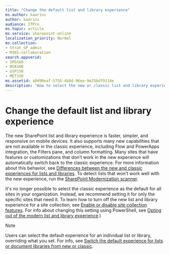 ```yaml
---
title: "Change the default list and library experience"
ms.author: kaarins
author: kaarins
audience: ITPro
ms.topic: article
ms.service: sharepoint-online
localization_priority: Normal
ms.collection:  
- Strat_SP_admin
- M365-collaboration
search.appverid:
- SPO160
- BSA160
- GSP150
- MET150
ms.assetid: a0d90eaf-5755-4b8d-96ee-9e25bdf9114e
description: "How to select the new or classic list and library experience for a site. "
---
```


# Change the default list and library experience

The new SharePoint list and library experience is faster, simpler, and responsive on mobile devices. It also supports many new capabilities that are not available in the classic experience, including Flow and PowerApps integration, the Filters pane, and column formatting. Many sites that have features or customizations that don’t work in the new experience will automatically switch back to the classic experience. For more information about this behavior, see [Differences between the new and classic experiences for lists and libraries](https://support.office.com/article/30e1aab0-a5cc-4363-b7f2-09e2ae07d4dc). To detect lists that won't work well with the new experience, run the [SharePoint Modernization scanner](https://aka.ms/sppnp-modernizationscanner).

It's no longer possible to select the classic experience as the default for all sites in your organization. Instead, we recommend setting it for only the specific sites that need it. To learn how to turn off the new list and library experience for a site collection, see [Enable or disable site collection features](https://support.office.com/article/a2f2a5c2-093d-4897-8b7f-37f86d83df04). For info about changing this setting using PowerShell, see [Opting out of the modern list and library experience](/sharepoint/dev/transform/modernize-userinterface-lists-and-libraries-optout).)

> [!NOTE]
> Users can select the default experience for an individual list or library, overriding what you set. For info, see [Switch the default experience for lists or document libraries from new or classic](https://support.office.com/article/66dac24b-4177-4775-bf50-3d267318caa9).

